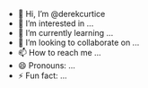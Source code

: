 - 👋 Hi, I’m @derekcurtice
- 👀 I’m interested in ...
- 🌱 I’m currently learning ...
- 💞️ I’m looking to collaborate on ...
- 📫 How to reach me ...
- 😄 Pronouns: ...
- ⚡ Fun fact: ...

<!---
derekcurtice/derekcurtice is a ✨ special ✨ repository because its `README.md` (this file) appears on your GitHub profile.
You can click the Preview link to take a look at your changes.
--->
